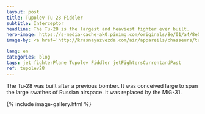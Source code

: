 ```yaml
---
layout: post
title: Tupolev Tu-28 Fiddler
subtitle: Interceptor
headline: The Tu-28 is the largest and heaviest fighter ever built.
hero-image: https://s-media-cache-ak0.pinimg.com/originals/8e/01/a4/8e01a4d8d463fd55ab954a5c6367bba6.jpg
image-by: <a href='http://krasnayazvezda.com/air/appareils/chasseurs/tu128.php' target='_new'>Rare cliché de Tu-128 vu de dessus.</a> Photo by G. F. Petrov

lang: en
categories: blog
tags: jet fighterPlane Tupolev Fiddler jetFightersCurrentandPast
ref: tupolev28
---
```

The Tu-28 was built after a previous bomber. It was conceived large to span the large swathes of Russian airspace. It was replaced by the MiG-31.

{% include image-gallery.html %}
